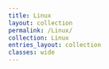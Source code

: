 ```yaml
---
title: Linux
layout: collection
permalink: /Linux/
collection: Linux
entries_layout: collection
classes: wide
---
```


